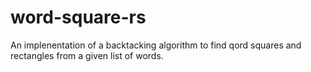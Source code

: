 # word-square-rs
An implenentation of a backtacking algorithm to find qord squares and rectangles from a given list of words.
